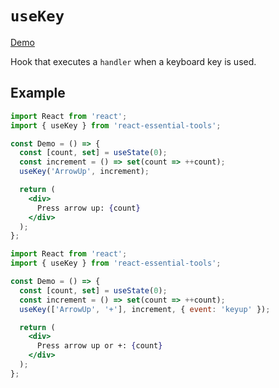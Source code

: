 # `useKey`

[Demo](https://devianllert.github.io/react-essential-tools/?path=/story/hooks-usekey--basic)

Hook that executes a `handler` when a keyboard key is used.

## Example

```jsx
import React from 'react';
import { useKey } from 'react-essential-tools';

const Demo = () => {
  const [count, set] = useState(0);
  const increment = () => set(count => ++count);
  useKey('ArrowUp', increment);

  return (
    <div>
      Press arrow up: {count}
    </div>
  );
};
```

```jsx
import React from 'react';
import { useKey } from 'react-essential-tools';

const Demo = () => {
  const [count, set] = useState(0);
  const increment = () => set(count => ++count);
  useKey(['ArrowUp', '+'], increment, { event: 'keyup' });

  return (
    <div>
      Press arrow up or +: {count}
    </div>
  );
};
```
